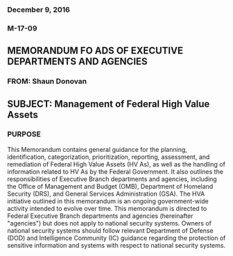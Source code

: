 
### December 9, 2016 
### M-17-09
## MEMORANDUM FO ADS OF EXECUTIVE DEPARTMENTS AND AGENCIES
### FROM: Shaun Donovan
## SUBJECT: Management of Federal High Value Assets 


### PURPOSE
This Memorandum contains general guidance for the planning, identification, categorization,
prioritization, reporting, assessment, and remediation of Federal High Value Assets (HV As), as
well as the handling of information related to HV As by the Federal Government. It also outlines
the responsibilities of Executive Branch departments and agencies, including the Office of
Management and Budget (OMB), Department of Homeland Security (DRS), and General
Services Administration (GSA). The HVA initiative outlined in this memorandum is an ongoing
government-wide activity intended to evolve over time.
This memorandum is directed to Federal Executive Branch departments and agencies
(hereinafter "agencies") but does not apply to national security systems. Owners of national
security systems should follow relevant Department of Defense (DOD) and Intelligence
Community (IC) guidance regarding the protection of sensitive information and systems with
respect to national security systems.
